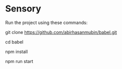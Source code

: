 # Sensory
 
Run the project using these commands:

git clone https://github.com/abirhasanmubin/babel.git
 
cd babel
 
npm install
 
npm run start
